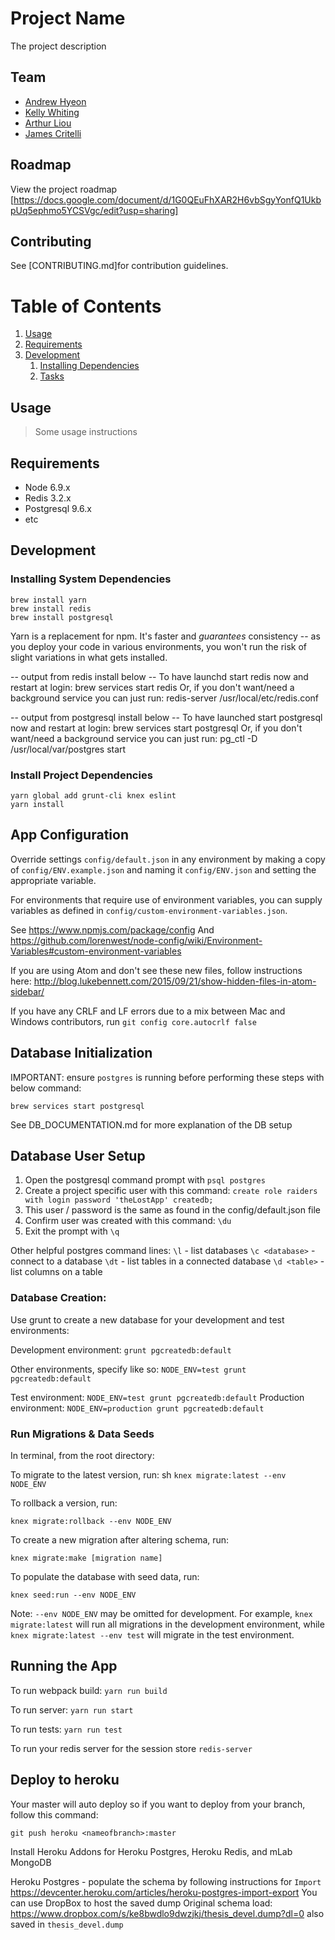 # Project Name

The project description

## Team

- [Andrew Hyeon](https://github.com/dshyeon)
- [Kelly Whiting](https://github.com/whithang)
- [Arthur Liou](https://github.com/artliou)
- [James Critelli](https://github.com/jmaxc6)

## Roadmap

View the project roadmap [https://docs.google.com/document/d/1G0QEuFhXAR2H6vbSgyYonfQ1UkbpUq5ephmo5YCSVgc/edit?usp=sharing]

## Contributing

See [CONTRIBUTING.md]for contribution guidelines.

# Table of Contents

1. [Usage](#Usage)
1. [Requirements](#requirements)
1. [Development](#development)
    1. [Installing Dependencies](#installing-dependencies)
    1. [Tasks](#tasks)

## Usage

> Some usage instructions

## Requirements

- Node 6.9.x
- Redis 3.2.x
- Postgresql 9.6.x
- etc

## Development

### Installing System Dependencies

```
brew install yarn
brew install redis
brew install postgresql
```

Yarn is a replacement for npm. It's faster and *guarantees* consistency -- as you deploy your code in various environments, you won't run the risk of slight variations in what gets installed.

-- output from redis install below --
To have launchd start redis now and restart at login:
  brew services start redis
Or, if you don't want/need a background service you can just run:
  redis-server /usr/local/etc/redis.conf

-- output from postgresql install below --
To have launched start postgresql now and restart at login:
  brew services start postgresql
Or, if you don't want/need a background service you can just run:
  pg_ctl -D /usr/local/var/postgres start

### Install Project Dependencies

```
yarn global add grunt-cli knex eslint
yarn install
```

## App Configuration

Override settings `config/default.json` in any environment by making a copy of `config/ENV.example.json` and naming it `config/ENV.json` and setting the appropriate variable.

For environments that require use of environment variables, you can supply variables as defined in `config/custom-environment-variables.json`.

See https://www.npmjs.com/package/config
And https://github.com/lorenwest/node-config/wiki/Environment-Variables#custom-environment-variables

If you are using Atom and don't see these new files, follow instructions here:
http://blog.lukebennett.com/2015/09/21/show-hidden-files-in-atom-sidebar/

If you have any CRLF and LF errors due to a mix between Mac and Windows contributors, run `git config core.autocrlf false`

## Database Initialization

IMPORTANT: ensure `postgres` is running before performing these steps with below command:

`brew services start postgresql`

See DB_DOCUMENTATION.md for more explanation of the DB setup

## Database User Setup

1. Open the postgresql command prompt with `psql postgres`
2. Create a project specific user with this command:
`create role raiders with login password 'theLostApp' createdb;`
3. This user / password is the same as found in the config/default.json file
4. Confirm user was created with this command:
`\du`
5. Exit the prompt with `\q`

Other helpful postgres command lines:
`\l` - list databases
`\c <database>` - connect to a database
`\dt` - list tables in a connected database
`\d <table>` - list columns on a table

### Database Creation:

Use grunt to create a new database for your development and test environments:

Development environment: `grunt pgcreatedb:default`

Other environments, specify like so: `NODE_ENV=test grunt pgcreatedb:default`

Test environment: `NODE_ENV=test grunt pgcreatedb:default`
Production environment: `NODE_ENV=production grunt pgcreatedb:default`

### Run Migrations & Data Seeds

In terminal, from the root directory:

To migrate to the latest version, run:
sh
`knex migrate:latest --env NODE_ENV`

To rollback a version, run:

`knex migrate:rollback --env NODE_ENV`

To create a new migration after altering schema, run:

`knex migrate:make [migration name]`

To populate the database with seed data, run:

`knex seed:run --env NODE_ENV`

Note: `--env NODE_ENV` may be omitted for development. For example, `knex migrate:latest` will run all migrations in the development environment, while `knex migrate:latest --env test` will migrate in the test environment.

## Running the App

To run webpack build: `yarn run build`

To run server: `yarn run start`

To run tests: `yarn run test`

To run your redis server for the session store `redis-server`

## Deploy to heroku

Your master will auto deploy so if you want to deploy from your branch, follow this command:

`git push heroku <nameofbranch>:master`

Install Heroku Addons for Heroku Postgres, Heroku Redis, and mLab MongoDB

Heroku Postgres - populate the schema by following instructions for `Import`
https://devcenter.heroku.com/articles/heroku-postgres-import-export
You can use DropBox to host the saved dump
Original schema load: https://www.dropbox.com/s/ke8bwdlo9dwzjkj/thesis_devel.dump?dl=0
also saved in `thesis_devel.dump`
